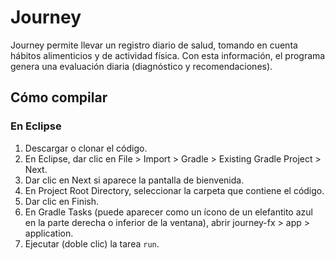 # Journey

Journey permite llevar un registro diario de salud, tomando en cuenta hábitos alimenticios y de actividad física. 
Con esta información, el programa genera una evaluación diaria (diagnóstico y recomendaciones).

## Cómo compilar

### En Eclipse

1. Descargar o clonar el código.
2. En Eclipse, dar clic en File > Import > Gradle > Existing Gradle Project > Next.
3. Dar clic en Next si aparece la pantalla de bienvenida.
4. En Project Root Directory, seleccionar la carpeta que contiene el código.
5. Dar clic en Finish.
6. En Gradle Tasks (puede aparecer como un ícono de un elefantito azul en la
   parte derecha o inferior de la ventana), abrir journey-fx > app >
   application.
7. Ejecutar (doble clic) la tarea `run`.


